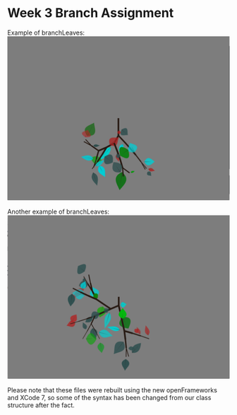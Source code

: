 # Week 3 Branch Assignment

Example of branchLeaves: 
![alt text](screenshots/branchLeaves1.png)  

Another example of branchLeaves:
![alt text](screenshots/branchLeaves2.png)

Please note that these files were rebuilt using the new openFrameworks and XCode 7, so some of the syntax has been changed from our class structure after the fact.









